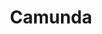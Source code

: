 ---
codehost: https://github.com/https://github.com/camunda
facebook: https://facebook.com/CamundaBPM
linkedin: https://linkedin.com/company/camunda-services-gmbh
logohandle: camunda
sort: camunda
title: Camunda
twitter: https://x.com/camunda
website: https://camunda.com/
---